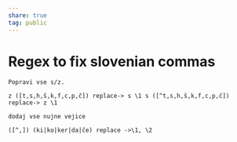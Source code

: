 ```yaml
---  
share: true  
tag: public  
---  
```

# Regex to fix slovenian commas  
  
    Popravi vse s/z.  
~~~  
z ([t,s,h,š,k,f,c,p,č]) replace-> s \1 s ([^t,s,h,š,k,f,c,p,č]) replace-> z \1  
~~~  
    dodaj vse nujne vejice  
~~~  
([^,]) (ki|ko|ker|da|če) replace ->\1, \2   
~~~